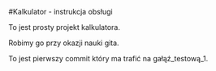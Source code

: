 #Kalkulator - instrukcja obsługi

To jest prosty projekt kalkulatora.

Robimy go przy okazji nauki gita.

To jest pierwszy commit który ma trafić na gałąź_testową_1.